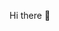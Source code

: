 Hi there 👋

<!--
**Haldhardwivedi/Haldhardwivedi** is a ✨ _special_ ✨ repository because its `README.md` (this file) appears on your GitHub profile.

- 🌱 I’m currently 3rd year CSE student at IIITDM kancheepuram love doing cp  
- 👯 I’m looking to collaborate on new projects 
- 📫 How to reach me: i'm on competitive programming sites such as codechef,codeforces,hackeerank as haldhardwivedi
- ⚡ on linkedin : Haldhardwivedi
-->
